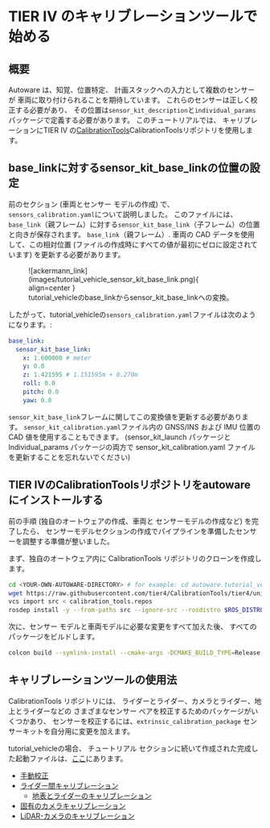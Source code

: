 # TIER IV のキャリブレーションツールで始める

## 概要

Autoware は、知覚、位置特定、
計画スタックへの入力として複数のセンサーが
車両に取り付けられることを期待しています。
これらのセンサーは正しく校正する必要があり、
その位置は`sensor_kit_description`と`individual_params`パッケージで定義する必要があります。
このチュートリアルでは、
キャリブレーションにTIER IV の[CalibrationTools](https://github.com/tier4/CalibrationTools)CalibrationToolsリポジトリを使用します。

## base_linkに対するsensor_kit_base_linkの位置の設定

前のセクション (車両とセンサー モデルの作成) で、
`sensors_calibration.yaml`について説明しました。
このファイルには、`base_link`（親フレーム）に対する`sensor_kit_base_link`（子フレーム）の位置と向きが保存されます。
`base_link`（親フレーム）.
車両の CAD データを使用して、この相対位置
(ファイルの作成時にすべての値が最初にゼロに設定されています)
を更新する必要があります。

<figure markdown>
  ![ackermann_link](images/tutorial_vehicle_sensor_kit_base_link.png){ align=center }
  <figcaption>
  tutorial_vehicleのbase_linkからsensor_kit_base_linkへの変換。
  </figcaption>
</figure>

したがって、tutorial_vehicleの`sensors_calibration.yaml`ファイルは次のようになります。:

```yaml
base_link:
  sensor_kit_base_link:
    x: 1.600000 # meter
    y: 0.0
    z: 1.421595 # 1.151595m + 0.270m
    roll: 0.0
    pitch: 0.0
    yaw: 0.0
```

`sensor_kit_base_link`フレームに関してこの変換値を更新する必要があります。
`sensor_kit_calibration.yaml`ファイル内の GNSS/INS および IMU 位置の CAD 値を使用することもできます。
(sensor_kit_launch パッケージと Individual_params パッケージの両方で
sensor_kit_calibration.yaml ファイルを更新することを忘れないでください)

## TIER IVのCalibrationToolsリポジトリをautoware にインストールする

前の手順 (独自のオートウェアの作成、車両と
センサーモデルの作成など) を完了したら、
センサーモデルセクションの作成でパイプラインを準備したセンサーを調整する準備が整いました。

まず、独自のオートウェア内に CalibrationTools リポジトリのクローンを作成します。

```bash
cd <YOUR-OWN-AUTOWARE-DIRECTORY> # for example: cd autoware.tutorial_vehicle
wget https://raw.githubusercontent.com/tier4/CalibrationTools/tier4/universe/calibration_tools.repos
vcs import src < calibration_tools.repos
rosdep install -y --from-paths src --ignore-src --rosdistro $ROS_DISTRO
```

次に、センサー モデルと車両モデルに必要な変更をすべて加えた後、
すべてのパッケージをビルドします。

```bash
colcon build --symlink-install --cmake-args -DCMAKE_BUILD_TYPE=Release
```

## キャリブレーションツールの使用法

CalibrationTools リポジトリには、
ライダーとライダー、カメラとライダー、地上とライダーなどの
さまざまなセンサー ペアを校正するためのパッケージがいくつかあり、
センサーを校正するには、`extrinsic_calibration_package` センサーキットを自分用に変更を加えます。

tutorial_vehicleの場合、
チュートリアル セクションに続いて作成された完成した起動ファイルは、[ここ](https://github.com/leo-drive/calibration_tools_tutorial_vehicle/tree/tutorial_vehicle/sensor/extrinsic_calibration_manager/launch/tutorial_vehicle_sensor_kit)にあります。

- [手動校正](../extrinsic-manual-calibration)
- [ライダー間キャリブレーション](../lidar-lidar-calibration)
  - [地表とライダーのキャリブレーション](../ground-lidar-calibration)
- [固有のカメラキャリブレーション](../intrinsic-camera-calibration)
- [LiDAR-カメラのキャリブレーション](../lidar-camera-calibration)
